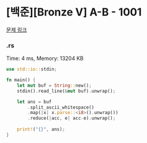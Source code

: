 # [백준][Bronze V] A-B - 1001

[문제 링크](https://www.acmicpc.net/problem/1001)

### .rs

Time: 4 ms, Memory: 13204 KB 

```rs
use std::io::stdin;

fn main() {
    let mut buf = String::new();
    stdin().read_line(&mut buf).unwrap();

    let ans = buf
        .split_ascii_whitespace()
        .map(|x| x.parse::<i8>().unwrap())
        .reduce(|acc, e| acc-e).unwrap();
    
    print!("{}", ans);
}

```

